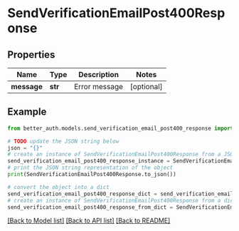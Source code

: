 # SendVerificationEmailPost400Response


## Properties

Name | Type | Description | Notes
------------ | ------------- | ------------- | -------------
**message** | **str** | Error message | [optional] 

## Example

```python
from better_auth.models.send_verification_email_post400_response import SendVerificationEmailPost400Response

# TODO update the JSON string below
json = "{}"
# create an instance of SendVerificationEmailPost400Response from a JSON string
send_verification_email_post400_response_instance = SendVerificationEmailPost400Response.from_json(json)
# print the JSON string representation of the object
print(SendVerificationEmailPost400Response.to_json())

# convert the object into a dict
send_verification_email_post400_response_dict = send_verification_email_post400_response_instance.to_dict()
# create an instance of SendVerificationEmailPost400Response from a dict
send_verification_email_post400_response_from_dict = SendVerificationEmailPost400Response.from_dict(send_verification_email_post400_response_dict)
```
[[Back to Model list]](../README.md#documentation-for-models) [[Back to API list]](../README.md#documentation-for-api-endpoints) [[Back to README]](../README.md)


